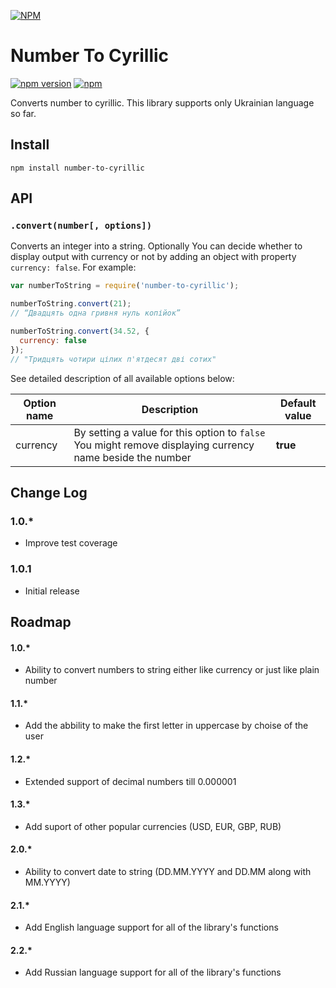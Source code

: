 [![NPM](https://nodei.co/npm/number-to-cyrillic.png)](https://www.npmjs.com/package/number-to-cyrillic)

# Number To Cyrillic

[![npm version](https://badge.fury.io/js/number-to-cyrillic.svg)](https://badge.fury.io/js/number-to-cyrillic)
[![npm](https://img.shields.io/npm/dt/express.svg)](https://www.npmjs.com/package/number-to-cyrillic)

Converts number to cyrillic.
This library supports only Ukrainian language so far.

## Install

`npm install number-to-cyrillic`

## API

### `.convert(number[, options])`

Converts an integer into a string. Optionally You can decide whether to display output with currency or not
by adding an object with property `currency: false`. For example:

```js
var numberToString = require('number-to-cyrillic');

numberToString.convert(21);
// “Двадцять одна гривня нуль копійок”

numberToString.convert(34.52, {
  currency: false
});
// "Тридцять чотири цілих п'ятдесят дві сотих"
```
See detailed description of all available options below:

| Option name | Description                                                                               | Default value        |
|-------------|-------------------------------------------------------------------------------------------|----------------------|
| currency    | By setting a value for this option to `false` You might remove displaying currency name beside the number | **true** |


## Change Log

### 1.0.*

- Improve test coverage

### 1.0.1

- Initial release

## Roadmap

#### 1.0.*

- Ability to convert numbers to string either like currency or just like plain number

#### 1.1.*

- Add the abbility to make the first letter in uppercase by choise of the user

#### 1.2.*

- Extended support of decimal numbers till 0.000001

#### 1.3.*

- Add suport of other popular currencies (USD, EUR, GBP, RUB)

#### 2.0.*

- Ability to convert date to string (DD.MM.YYYY and DD.MM along with MM.YYYY)

#### 2.1.*

- Add English language support for all of the library's functions

#### 2.2.*

- Add Russian language support for all of the library's functions

